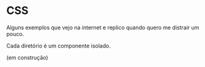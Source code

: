 # CSS
Alguns exemplos que vejo na internet e replico quando quero me distrair um pouco.

Cada diretório é um componente isolado.

(em construção)

